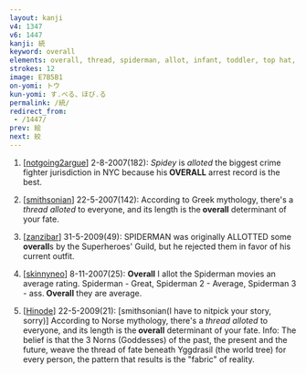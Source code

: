 ```yaml
---
layout: kanji
v4: 1347
v6: 1447
kanji: 統
keyword: overall
elements: overall, thread, spiderman, allot, infant, toddler, top hat, elbow, human legs
strokes: 12
image: E7B5B1
on-yomi: トウ
kun-yomi: す.べる、ほび.る
permalink: /統/
redirect_from:
 - /1447/
prev: 絵
next: 絞
---
```


1) [<a href="http://kanji.koohii.com/profile/notgoing2argue">notgoing2argue</a>] 2-8-2007(182): <em>Spidey</em> is <em>alloted</em> the biggest crime fighter jurisdiction in NYC because his<strong> OVERALL</strong> arrest record is the best.

2) [<a href="http://kanji.koohii.com/profile/smithsonian">smithsonian</a>] 22-5-2007(142): According to Greek mythology, there&#039;s a <em>thread</em> <em>alloted</em> to everyone, and its length is the<strong> overall</strong> determinant of your fate.

3) [<a href="http://kanji.koohii.com/profile/zanzibar">zanzibar</a>] 31-5-2009(49): SPIDERMAN was originally ALLOTTED some<strong> overall</strong>s by the Superheroes&#039; Guild, but he rejected them in favor of his current outfit.

4) [<a href="http://kanji.koohii.com/profile/skinnyneo">skinnyneo</a>] 8-11-2007(25): <strong>Overall</strong> I allot the Spiderman movies an average rating. Spiderman - Great, Spiderman 2 - Average, Spiderman 3 - ass.<strong> Overall</strong> they are average.

5) [<a href="http://kanji.koohii.com/profile/Hinode">Hinode</a>] 22-5-2009(21): [smithsonian(I have to nitpick your story, sorry)] According to Norse mythology, there&#039;s a <em>thread</em> <em>alloted</em> to everyone, and its length is the<strong> overall</strong> determinant of your fate. Info: The belief is that the 3 Norns (Goddesses) of the past, the present and the future, weave the thread of fate beneath Yggdrasil (the world tree) for every person, the pattern that results is the &quot;fabric&quot; of reality.

